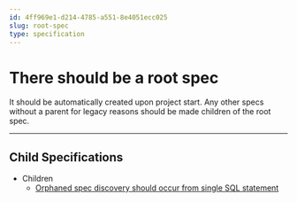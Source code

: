 ```yaml
---
id: 4ff969e1-d214-4785-a551-8e4051ecc025
slug: root-spec
type: specification
---
```


# There should be a root spec

It should be automatically created upon project start. Any other specs without a parent for legacy reasons should be made children of the root spec.

---

## Child Specifications

- Children
  - [Orphaned spec discovery should occur from single SQL statement](../../../../../.zamm/nodes/02f0cbd3-8dc4-48f2-82b9-47f4aa4e2ff4.md)
